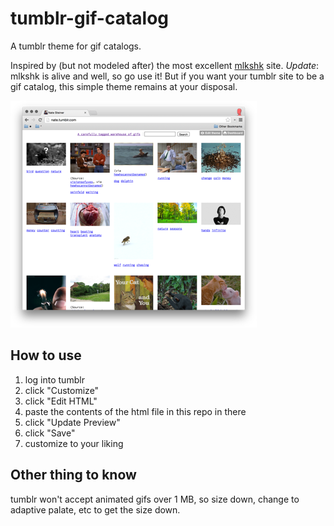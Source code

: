 tumblr-gif-catalog
=============

A tumblr theme for gif catalogs. 

Inspired by (but not modeled after) the most excellent [mlkshk](http://mlkshk.com/) site.
*Update*: mlkshk is alive and well, so go use it! But if you want your tumblr site to be a gif catalog, this simple theme remains at your disposal.

![screenshot](gif-tumblr.png)

## How to use

1. log into tumblr
2. click "Customize"
3. click "Edit HTML"
4. paste the contents of the html file in this repo in there
5. click "Update Preview"
6. click "Save"
7. customize to your liking

## Other thing to know

tumblr won't accept animated gifs over 1 MB, so size down, change to adaptive palate, etc to get the size down.

